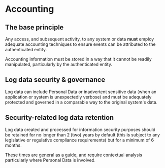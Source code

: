 # Accounting

## The base principle

Any access, and subsequent activity, to any system or data **must** employ adequate accounting techniques to ensure events can be attributed to the authenticated entity.

Accounting information must be stored in a way that it cannot be readily manipulated, particularly by the authenticated entity.

## Log data security &amp; governance

Log data can include Personal Data or inadvertent sensitive data \(when an application or system is unexpectedly verbose\) and must be adequately protected and governed in a comparable way to the original system's data.

## Security-related log data retention

Log data created and processed for information security purposes should be retained for no longer than 2 \(two\) years by default \(this is subject to any legislative or regulative compliance requirements\) but for a minimum of 6 months.

These times are general as a guide, and require contextual analysis particularly where Personal Data is involved.

